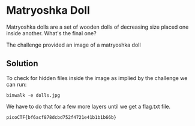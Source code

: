 # Matryoshka Doll

Matryoshka dolls are a set of wooden dolls of decreasing size placed one inside another. What's the final one?

The challenge provided an image of a matryoshka doll

## Solution

To check for hidden files inside the image as implied by the challenge we can run:

```
binwalk -e dolls.jpg
```

We have to do that for a few more layers until we get a flag.txt file.

```
picoCTF{bf6acf878dcbd752f4721e41b1b1b66b}
```


